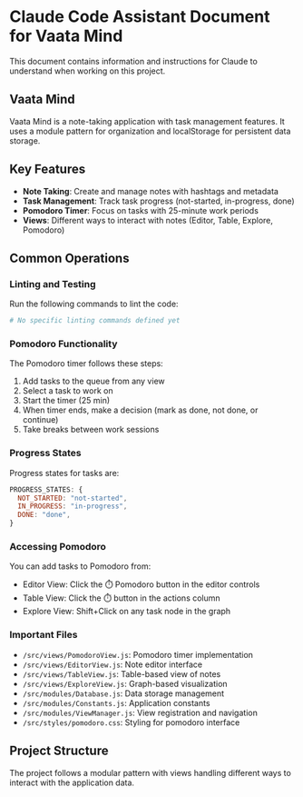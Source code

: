 # Claude Code Assistant Document for Vaata Mind

This document contains information and instructions for Claude to understand when working on this project.

## Vaata Mind

Vaata Mind is a note-taking application with task management features. It uses a module pattern for organization and localStorage for persistent data storage.

## Key Features

- **Note Taking**: Create and manage notes with hashtags and metadata
- **Task Management**: Track task progress (not-started, in-progress, done)
- **Pomodoro Timer**: Focus on tasks with 25-minute work periods
- **Views**: Different ways to interact with notes (Editor, Table, Explore, Pomodoro)

## Common Operations

### Linting and Testing

Run the following commands to lint the code:
```bash
# No specific linting commands defined yet
```

### Pomodoro Functionality

The Pomodoro timer follows these steps:
1. Add tasks to the queue from any view
2. Select a task to work on
3. Start the timer (25 min)
4. When timer ends, make a decision (mark as done, not done, or continue)
5. Take breaks between work sessions

### Progress States

Progress states for tasks are:
```javascript
PROGRESS_STATES: {
  NOT_STARTED: "not-started",
  IN_PROGRESS: "in-progress", 
  DONE: "done",
}
```

### Accessing Pomodoro

You can add tasks to Pomodoro from:
- Editor View: Click the ⏱️ Pomodoro button in the editor controls
- Table View: Click the ⏱️ button in the actions column
- Explore View: Shift+Click on any task node in the graph

### Important Files

- `/src/views/PomodoroView.js`: Pomodoro timer implementation
- `/src/views/EditorView.js`: Note editor interface
- `/src/views/TableView.js`: Table-based view of notes
- `/src/views/ExploreView.js`: Graph-based visualization
- `/src/modules/Database.js`: Data storage management
- `/src/modules/Constants.js`: Application constants
- `/src/modules/ViewManager.js`: View registration and navigation
- `/src/styles/pomodoro.css`: Styling for pomodoro interface

## Project Structure

The project follows a modular pattern with views handling different ways to interact with the application data.